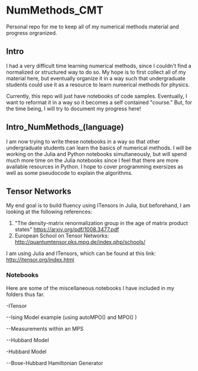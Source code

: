 # NumMethods_CMT
Personal repo for me to keep all of my numerical methods material and progress orgranized. 

## Intro

I had a very difficult time learning numerical methods, since I couldn't find a normalized or structured way to do so. My hope is to first collect all of my material here, but eventually organize it in a way such that undergraduate students could use it as a resource to learn numerical methods for physics. 

Currently, this repo will just have notebooks of code samples. Eventually, I want to reformat it in a way so it becomes a self contained "course." But, for the time being, I will try to document my progress here!

## Intro_NumMethods_(language)

I am now trying to write these notebooks in a way so that other undergraduate students can learn the basics of numerical methods. I will be working on the Julia and Python notebooks simultaneously, but will spend much more time on the Julia notebooks since I feel that there are more available resources in Python. I hope to cover programming exersizes as well as some pseudocode to explain the algorithms. 



## Tensor Networks

My end goal is to build fluency using ITensors in Julia, but beforehand, I am looking at the following references:

1) "The density-matrix renormalization group in the age of matrix product states" https://arxiv.org/pdf/1008.3477.pdf
2) European School on Tensor Networks: http://quantumtensor.pks.mpg.de/index.php/schools/

I am using Julia and ITensors, which can be found at this link: http://itensor.org/index.html


### Notebooks

Here are some of the miscellaneous notebooks I have included in my folders thus far.

-ITensor

--Ising Model example (using autoMPO() and MPO() )

--Measurements within an MPS

--Hubbard Model

-Hubbard Model

--Bose-Hubbard Hamiltonian Generator

